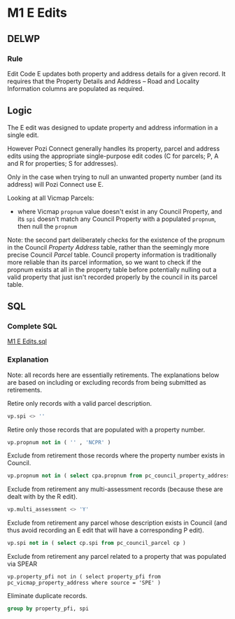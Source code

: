 # M1 E Edits

## DELWP

### Rule

Edit Code E updates both property and address details for a given record. It requires that the Property Details and Address – Road and Locality Information columns are populated as required.

## Logic

The E edit was designed to update property and address information in a single edit.

However Pozi Connect generally handles its property, parcel and address edits using the appropriate single-purpose edit codes (C for parcels; P, A and R for properties; S for addresses).

Only in the case when trying to null an unwanted property number (and its address) will Pozi Connect use E.

Looking at all Vicmap Parcels:

* where Vicmap `propnum` value doesn't exist in any Council Property, and its `spi` doesn't match any Council Property with a populated `propnum`, then null the `propnum`

Note: the second part deliberately checks for the existence of the propnum in the Council _Property Address_ table, rather than the seemingly more precise Council _Parcel_ table. Council property information is traditionally more reliable than its parcel information, so we want to check if the propnum exists at all in the property table before potentially nulling out a valid property that just isn't recorded properly by the council in its parcel table.

## SQL

### Complete SQL

[M1 E Edits.sql](https://github.com/groundtruth/PoziConnectConfig/blob/master/~Shared/SQL/M1%20E%20Edits.sql)

### Explanation

Note: all records here are essentially retirements. The explanations below are based on including or excluding records from being submitted as retirements.

Retire only records with a valid parcel description.

```sql
vp.spi <> ''
```

Retire only those records that are populated with a property number.

```sql
vp.propnum not in ( '' , 'NCPR' )
```
Exclude from retirement those records where the property number exists in Council.

```sql
vp.propnum not in ( select cpa.propnum from pc_council_property_address cpa )
```

Exclude from retirement any multi-assessment records (because these are dealt with by the R edit).

```sql
vp.multi_assessment <> 'Y'
```
Exclude from retirement any parcel whose description exists in Council (and thus avoid recording an E edit that will have a corresponding P edit).

```sql
vp.spi not in ( select cp.spi from pc_council_parcel cp )
```

Exclude from retirement any parcel related to a property that was populated via SPEAR

```
vp.property_pfi not in ( select property_pfi from pc_vicmap_property_address where source = 'SPE' )
```

Eliminate duplicate records.

```sql
group by property_pfi, spi
```

